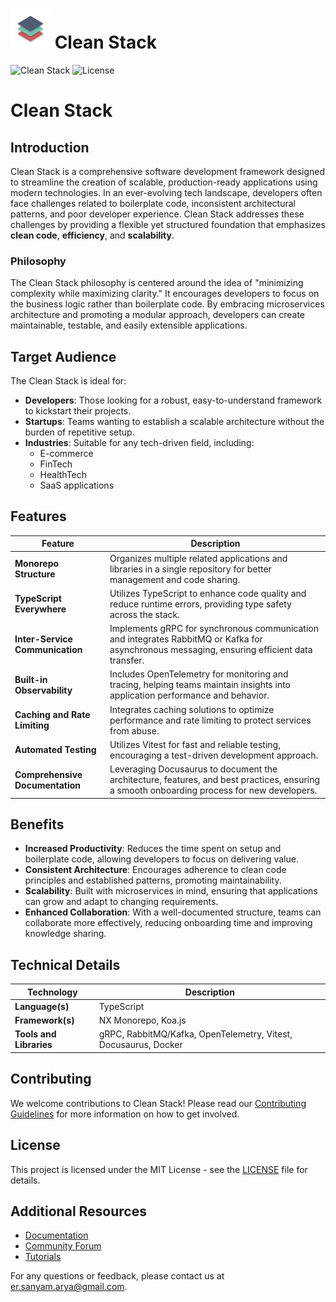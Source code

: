 # <img src="./apps/clean-docs/static/img/logo.svg" alt="Logo" width="64"/> Clean Stack

![Clean Stack](https://img.shields.io/badge/Clean%20Stack-v1.0.0-blue) ![License](https://img.shields.io/badge/License-MIT-green)

# Clean Stack

## **Introduction**

Clean Stack is a comprehensive software development framework designed to streamline the creation of scalable, production-ready applications using modern technologies. In an ever-evolving tech landscape, developers often face challenges related to boilerplate code, inconsistent architectural patterns, and poor developer experience. Clean Stack addresses these challenges by providing a flexible yet structured foundation that emphasizes **clean code**, **efficiency**, and **scalability**.

### Philosophy

The Clean Stack philosophy is centered around the idea of "minimizing complexity while maximizing clarity." It encourages developers to focus on the business logic rather than boilerplate code. By embracing microservices architecture and promoting a modular approach, developers can create maintainable, testable, and easily extensible applications.

## **Target Audience**

The Clean Stack is ideal for:

- **Developers**: Those looking for a robust, easy-to-understand framework to kickstart their projects.
- **Startups**: Teams wanting to establish a scalable architecture without the burden of repetitive setup.
- **Industries**: Suitable for any tech-driven field, including:
  - E-commerce
  - FinTech
  - HealthTech
  - SaaS applications

## **Features**

| Feature | Description |
| --- | --- |
| **Monorepo Structure** | Organizes multiple related applications and libraries in a single repository for better management and code sharing. |
| **TypeScript Everywhere** | Utilizes TypeScript to enhance code quality and reduce runtime errors, providing type safety across the stack. |
| **Inter-Service Communication** | Implements gRPC for synchronous communication and integrates RabbitMQ or Kafka for asynchronous messaging, ensuring efficient data transfer. |
| **Built-in Observability** | Includes OpenTelemetry for monitoring and tracing, helping teams maintain insights into application performance and behavior. |
| **Caching and Rate Limiting** | Integrates caching solutions to optimize performance and rate limiting to protect services from abuse. |
| **Automated Testing** | Utilizes Vitest for fast and reliable testing, encouraging a test-driven development approach. |
| **Comprehensive Documentation** | Leveraging Docusaurus to document the architecture, features, and best practices, ensuring a smooth onboarding process for new developers. |

## **Benefits**

- **Increased Productivity**: Reduces the time spent on setup and boilerplate code, allowing developers to focus on delivering value.
- **Consistent Architecture**: Encourages adherence to clean code principles and established patterns, promoting maintainability.
- **Scalability**: Built with microservices in mind, ensuring that applications can grow and adapt to changing requirements.
- **Enhanced Collaboration**: With a well-documented structure, teams can collaborate more effectively, reducing onboarding time and improving knowledge sharing.

## **Technical Details**

| Technology              | Description                                                     |
| ----------------------- | --------------------------------------------------------------- |
| **Language(s)**         | TypeScript                                                      |
| **Framework(s)**        | NX Monorepo, Koa.js                                             |
| **Tools and Libraries** | gRPC, RabbitMQ/Kafka, OpenTelemetry, Vitest, Docusaurus, Docker |

## Contributing

We welcome contributions to Clean Stack! Please read our [Contributing Guidelines](CONTRIBUTING.md) for more information on how to get involved.

## License

This project is licensed under the MIT License - see the [LICENSE](LICENSE) file for details.

## Additional Resources

- [Documentation](https://clean-stack.sanyamarya.com/)
- [Community Forum](https://your-community-link)
- [Tutorials](https://your-tutorials-link)

For any questions or feedback, please contact us at [er.sanyam.arya@gmail.com](mailto:er.sanyam.arya@gmail.com).
